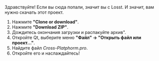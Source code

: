 Здравствуйте! Если вы сюда попали, значит вы с Losst. И значит, вам нужно скачать этот проект.
1) Нажмите **"Clone or download"**.
2) Нажмите **"Download ZIP"**.
3) Дождитесь окончания загрузки и распакуйте архив".
4) Откройте Qt, выберите меню **"Файл" -> "Открыть файл или проект..."**.
5) Найдите файл *Cross-Platphorm.pro*.
6) Откройте его и наслаждайтесь!
